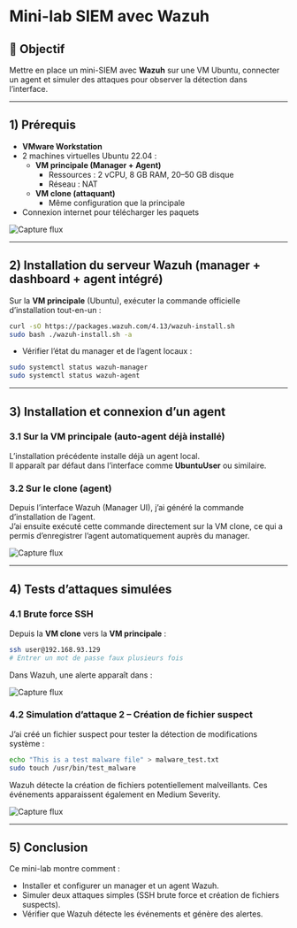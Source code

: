 # Mini-lab SIEM avec Wazuh

## 🎯 Objectif
Mettre en place un mini-SIEM avec **Wazuh** sur une VM Ubuntu, connecter un agent et simuler des attaques pour observer la détection dans l’interface.

---

## 1) Prérequis

- **VMware Workstation**
- 2 machines virtuelles Ubuntu 22.04 :
  - **VM principale (Manager + Agent)**
    - Ressources : 2 vCPU, 8 GB RAM, 20–50 GB disque
    - Réseau : NAT
  - **VM clone (attaquant)**
    - Même configuration que la principale
- Connexion internet pour télécharger les paquets

![Capture flux](flux.png)

---

## 2) Installation du serveur Wazuh (manager + dashboard + agent intégré)

Sur la **VM principale** (Ubuntu), exécuter la commande officielle d’installation tout-en-un :

```bash
curl -sO https://packages.wazuh.com/4.13/wazuh-install.sh
sudo bash ./wazuh-install.sh -a
```

- Vérifier l’état du manager et de l’agent locaux :
```bash
sudo systemctl status wazuh-manager
sudo systemctl status wazuh-agent
```

---

## 3) Installation et connexion d’un agent

### 3.1 Sur la VM principale (auto-agent déjà installé)
L’installation précédente installe déjà un agent local.  
Il apparaît par défaut dans l’interface comme **UbuntuUser** ou similaire.

### 3.2 Sur le clone (agent)

Depuis l’interface Wazuh (Manager UI), j’ai généré la commande d’installation de l’agent.  
J’ai ensuite exécuté cette commande directement sur la VM clone, ce qui a permis d’enregistrer l’agent automatiquement auprès du manager.

![Capture flux](flux.png)

---

## 4) Tests d’attaques simulées

### 4.1 Brute force SSH

Depuis la **VM clone** vers la **VM principale** :

```bash
ssh user@192.168.93.129
# Entrer un mot de passe faux plusieurs fois
```

Dans Wazuh, une alerte apparaît dans :

![Capture flux](flux.png)

### 4.2 Simulation d’attaque 2 – Création de fichier suspect

J’ai créé un fichier suspect pour tester la détection de modifications système :
```bash
echo "This is a test malware file" > malware_test.txt
sudo touch /usr/bin/test_malware
```
Wazuh détecte la création de fichiers potentiellement malveillants.
Ces événements apparaissent également en Medium Severity.

![Capture flux](flux.png)

---

## 5) Conclusion

Ce mini-lab montre comment :
- Installer et configurer un manager et un agent Wazuh.
- Simuler deux attaques simples (SSH brute force et création de fichiers suspects).
- Vérifier que Wazuh détecte les événements et génère des alertes.
